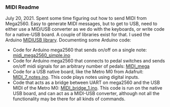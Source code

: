 ### MIDI Readme

July 20, 2021.  Spent some time figuring out how to send MIDI from Mega2560.  Easy to generate MIDI messages, but to get to USB, need to either use a MID/USB converter as we do with the keyboards, or write code for a native-USB board.  A couple of libraries exist for that.  I used the Arduino [MIDIUSB library](https://github.com/arduino-libraries/MIDIUSB).
Documenting some Arduino code:
* Code for Arduino mega2560 that sends on/off on a single note: [midi_mega2560_simple.ino](./midi_mega2560_simple.ino)
* Code for Arduino mega2560 that connects to pedal switches and sends on/off midi signals for an arbitrary number of pedals: [MIDI_mega](./MIDI_mega.ino)
* Code for a USB native board, like the Metro M0 from Adafruit: [MIDI_7_notes.ino](./MIDI_7_notes.ino).  This code plays notes using digital inputs.
* Code that acts as a bridge between UART on mega2560 and the USB MIDI of the Metro M0: [MIDI_bridge_1.ino](./MIDI_bridge_1.ino).  This code is run on the native USB board, and can act as a MIDI-USB converter, although not all the functionality may be there for all kinds of commands.

